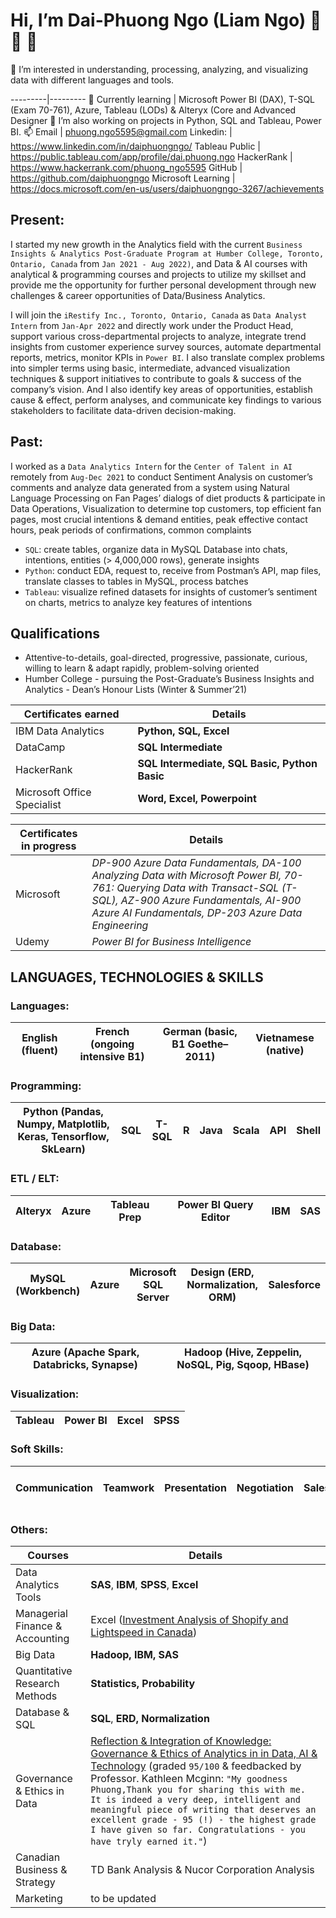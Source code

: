 # Hi, I’m Dai-Phuong Ngo (Liam Ngo) 👋 👋 👋 

👀 I’m interested in understanding, processing, analyzing, and visualizing data with different languages and tools.

---------|---------
🌱 Currently learning | Microsoft Power BI (DAX), T-SQL (Exam 70-761), Azure, Tableau (LODs) & Alteryx (Core and Advanced Designer
💞️ I’m also working on projects in Python, SQL and Tableau, Power BI.
📫 Email | phuong.ngo5595@gmail.com 
Linkedin: | https://www.linkedin.com/in/daiphuongngo/
Tableau Public | https://public.tableau.com/app/profile/dai.phuong.ngo
HackerRank | https://www.hackerrank.com/phuong_ngo5595
GitHub | https://github.com/daiphuongngo
Microsoft Learning | https://docs.microsoft.com/en-us/users/daiphuongngo-3267/achievements

## Present:

I started my new growth in the Analytics field with the current `Business Insights & Analytics Post-Graduate Program at Humber College, Toronto, Ontario, Canada` from `Jan 2021 - Aug 2022)`, and Data & AI courses with analytical & programming courses and projects to utilize my skillset and provide me the opportunity for further personal development through new challenges & career opportunities of Data/Business Analytics.

I will join the `iRestify Inc., Toronto, Ontario, Canada` as `Data Analyst Intern` from `Jan-Apr 2022` and directly work under the Product Head, support various cross-departmental projects to analyze, integrate trend insights from customer experience survey sources, automate departmental reports, metrics, monitor KPIs in `Power BI`. I also translate complex problems into simpler terms using basic, intermediate, advanced visualization techniques & support initiatives to contribute to goals & success of the company’s vision. And I also identify key areas of opportunities, establish cause & effect, perform analyses, and communicate key findings to various stakeholders to facilitate data-driven decision-making.

## Past:

I worked as a `Data Analytics Intern` for the `Center of Talent in AI` remotely from `Aug-Dec 2021` to conduct Sentiment Analysis on customer’s comments and analyze data generated from a system using Natural Language Processing on Fan Pages’ dialogs of diet products & participate in Data Operations, Visualization to determine top customers, top efficient fan pages, most crucial intentions & demand entities, peak effective contact hours, peak periods of confirmations, common complaints
+ `SQL`: create tables, organize data in MySQL Database into chats, intentions, entities (> 4,000,000 rows), generate insights
+ `Python`: conduct EDA, request to, receive from Postman’s API, map files, translate classes to tables in MySQL, process batches
+ `Tableau`: visualize refined datasets for insights of customer’s sentiment on charts, metrics to analyze key features of intentions

## Qualifications
- Attentive-to-details, goal-directed, progressive, passionate, curious, willing to learn & adapt rapidly, problem-solving oriented
- Humber College - pursuing the Post-Graduate’s Business Insights and Analytics - Dean’s Honour Lists (Winter & Summer’21)

Certificates earned | Details
--------|------------
IBM Data Analytics | **Python, SQL, Excel**
DataCamp | **SQL Intermediate**
HackerRank | **SQL Intermediate, SQL Basic, Python Basic**
Microsoft Office Specialist | **Word, Excel, Powerpoint**

Certificates in progress | Details
--------|------------
Microsoft | *DP-900 Azure Data Fundamentals, DA-100 Analyzing Data with Microsoft Power BI, 70-761: Querying Data with Transact-SQL (T-SQL), AZ-900 Azure Fundamentals, AI-900 Azure AI Fundamentals, DP-203 Azure Data Engineering*
Udemy | *Power BI for Business Intelligence*

## LANGUAGES, TECHNOLOGIES & SKILLS

### Languages:

|**English** (fluent)|**French** (ongoing intensive B1)|**German** (basic, B1 Goethe–2011)|**Vietnamese** (native)|
|-|-|-|-|

### Programming:	

|**Python** (Pandas, Numpy, Matplotlib, Keras, Tensorflow, SkLearn)|**SQL**|**T-SQL**|**R**|**Java**|**Scala**|API|Shell|
|-|-|-|-|-|-|-|-|

### ETL / ELT:	

|**Alteryx**|**Azure**|**Tableau Prep**|**Power BI Query Editor**|**IBM**|**SAS**|
|-|-|-|-|-|-|

### Database:	

|**MySQL** (Workbench)|**Azure**|**Microsoft SQL Server**|Design (ERD, Normalization, ORM)|Salesforce|
|-|-|-|-|-|

### Big Data:

|**Azure** (Apache Spark, Databricks, Synapse)|**Hadoop** (Hive, Zeppelin, NoSQL, Pig, Sqoop, HBase)|
|-|-|

### Visualization:

|**Tableau**|**Power BI**|Excel|SPSS|
|-|-|-|-|

### Soft Skills:	

| Communication | Teamwork | Presentation | Negotiation | Sales | Client & Project Management | Consulting |
|-|-|-|-|-|-|-|

### Others:	

Courses | Details
--------|------------
Data Analytics Tools  | **SAS**, **IBM**, **SPSS**, **Excel**
Managerial Finance & Accounting | Excel ([Investment Analysis of Shopify and Lightspeed in Canada]())
Big Data | **Hadoop, IBM, SAS**
Quantitative Research Methods | **Statistics, Probability**
Database & SQL | **SQL**, **ERD, Normalization**
Governance & Ethics in Data | [Reflection & Integration of Knowledge: Governance & Ethics of Analytics in in Data, AI & Technology](https://hackmd.io/@PhuongDaiNgo/SJT22D1wF) (graded `95/100` & feedbacked by Professor. Kathleen Mcginn: `"My goodness Phuong,Thank you for sharing this with me. It is indeed a very deep, intelligent and meaningful piece of writing that deserves an excellent grade - 95 (!) - the highest grade I have given so far. Congratulations - you have tryly earned it."`)
Canadian Business & Strategy | TD Bank Analysis & Nucor Corporation Analysis
Marketing | to be updated


